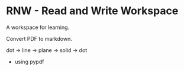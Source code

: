 # RNW - Read and Write Workspace

A workspace for learning.

Convert PDF to markdown.

dot -> line -> plane -> solid -> dot

- using pypdf